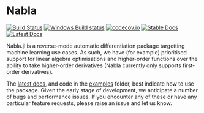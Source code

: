 # Nabla

[![Build Status](https://travis-ci.org/invenia/Nabla.jl.svg?branch=master)](https://travis-ci.org/invenia/Nabla.jl)
[![Windows Build status](https://ci.appveyor.com/api/projects/status/g0gun5dxbkt631am/branch/master?svg=true)](https://ci.appveyor.com/project/iamed2/nabla-jl/branch/master)
[![codecov.io](https://codecov.io/github/invenia/Nabla.jl/coverage.svg?branch=master)](https://codecov.io/github/invenia/Nabla.jl?branch=master)
[![Stable Docs](https://img.shields.io/badge/docs-stable-blue.svg)](https://invenia.github.io/Nabla.jl/stable)
[![Latest Docs](https://img.shields.io/badge/docs-latest-blue.svg)](https://invenia.github.io/Nabla.jl/latest)

Nabla.jl is a reverse-mode automatic differentiation package targetting machine learning use cases. 
As such, we have (for example) prioritised support for linear algebra optimisations and higher-order functions over the ability to take higher-order derivatives (Nabla currently only supports first-order derivatives).

The [latest docs](https://invenia.github.io/Nabla.jl/latest/), and code in the [examples](examples) folder, best indicate how to use the package. 
Given the early stage of development, we anticipate a number of bugs and performance issues. 
If you encounter any of these or have any particular feature requests, please raise an issue and let us know.
